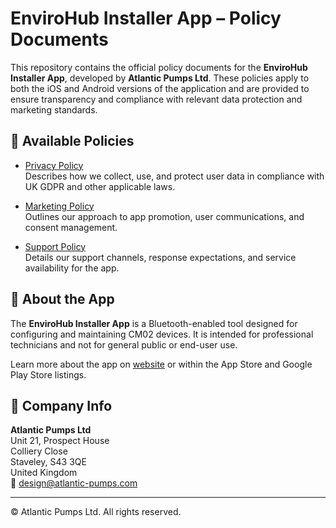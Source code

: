 # EnviroHub Installer App – Policy Documents

This repository contains the official policy documents for the **EnviroHub Installer App**, developed by **Atlantic Pumps Ltd**. These policies apply to both the iOS and Android versions of the application and are provided to ensure transparency and compliance with relevant data protection and marketing standards.

## 📄 Available Policies

- [Privacy Policy](./EnviroHub_Installer_Privacy_Policy.docx)  
  Describes how we collect, use, and protect user data in compliance with UK GDPR and other applicable laws.

- [Marketing Policy](./EnviroHub_Installer_Marketing_Policy.docx)  
  Outlines our approach to app promotion, user communications, and consent management.

- [Support Policy](./EnviroHub_Installer_Support_Policy.docx)  
  Details our support channels, response expectations, and service availability for the app.

## 📱 About the App

The **EnviroHub Installer App** is a Bluetooth-enabled tool designed for configuring and maintaining CM02 devices. It is intended for professional technicians and not for general public or end-user use.

Learn more about the app on [website](https://github.com/atlantic-pumps/CM02-wiki/wiki/EnviroHub-Installer-App) or within the App Store and Google Play Store listings.

## 🏢 Company Info

**Atlantic Pumps Ltd**  
Unit 21, Prospect House  
Colliery Close  
Staveley, S43 3QE  
United Kingdom  
📧 design@atlantic-pumps.com

---

© Atlantic Pumps Ltd. All rights reserved.
